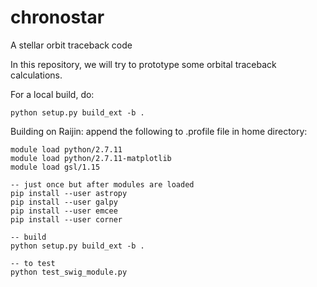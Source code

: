 # chronostar
A stellar orbit traceback code

In this repository, we will try to prototype some orbital traceback calculations.

For a local build, do:

	python setup.py build_ext -b .

Building on Raijin:
	append the following to .profile file in home directory:

	module load python/2.7.11
	module load python/2.7.11-matplotlib
	module load gsl/1.15
	
	-- just once but after modules are loaded
	pip install --user astropy
	pip install --user galpy
	pip install --user emcee
	pip install --user corner

	-- build
	python setup.py build_ext -b .

	-- to test
	python test_swig_module.py
